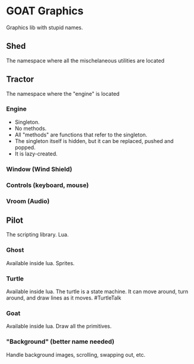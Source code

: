 GOAT Graphics
=============


Graphics lib with stupid names.


## Shed
The namespace where all the mischelaneous utilities are located

## Tractor 
The namespace where the "engine" is located
### Engine
* Singleton. 
* No methods. 
* All "methods" are functions that refer to the singleton.
* The singleton itself is hidden, but it can be replaced, pushed and popped.
* It is lazy-created.

### Window (Wind Shield)

### Controls (keyboard, mouse)

### Vroom (Audio)

## Pilot
The scripting library. Lua.

### Ghost
Available inside lua.
Sprites.

### Turtle
Available inside lua.
The turtle is a state machine. 
It can move around, turn around, and draw lines as it moves. #TurtleTalk

### Goat
Available inside lua.
Draw all the primitives.

### "Background" (better name needed)
Handle background images, scrolling, swapping out, etc.
